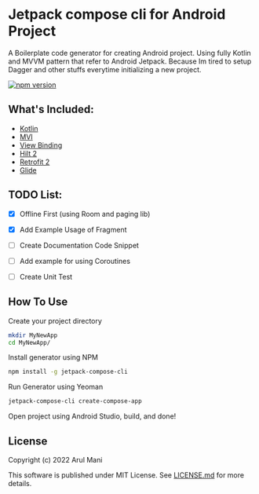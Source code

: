 # Jetpack compose cli for Android Project

A Boilerplate code generator for creating Android project. Using fully Kotlin and MVVM pattern that refer to Android Jetpack. Because Im tired to setup Dagger and other stuffs everytime initializing a new project.

[![npm version](https://badge.fury.io/js/jetpack-compose-cli.svg)](https://badge.fury.io/js/jetpack-compose-cli)

## What's Included:

- [Kotlin](https://kotlinlang.org/)
- [MVI](https://en.wikipedia.org/wiki/Model%E2%80%93view%E2%80%93viewmodel)
- [View Binding](https://developer.android.com/topic/libraries/view-binding)
- [Hilt 2](https://github.com/google/dagger)
- [Retrofit 2](https://github.com/square/retrofit)
- [Glide](https://github.com/bumptech/glide)


## TODO List:

- [x] Offline First (using Room and paging lib)
- [x] Add Example Usage of Fragment
- [ ] Create Documentation Code Snippet
- [ ] Add example for using Coroutines
- [ ] Create Unit Test


## How To Use

Create your project directory

```bash
mkdir MyNewApp
cd MyNewApp/
```

Install generator using NPM

```bash
npm install -g jetpack-compose-cli
```

Run Generator using Yeoman

```bash
jetpack-compose-cli create-compose-app
```

Open project using Android Studio, build, and done!


## License

Copyright (c) 2022 Arul Mani

This software is published under MIT License. See [LICENSE.md](LICENSE.md) for more details.